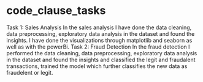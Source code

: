 # code_clause_tasks
Task 1: Sales Analysis
In the sales analysis I have done the data cleaning, data preprocessing, exploratory data analysis in the dataset and found the insights.
I have done the visualizations through matplotlib and seaborn as well as with the powerBi.
Task 2: Fraud Detection
In the fraud detection I performed the data cleaning, data preprocessing, exploratory data analysis in the dataset and found the insights and classified the legit and fraudalent transactions, trained the model which further classifies the new data as fraudelent or legit.
